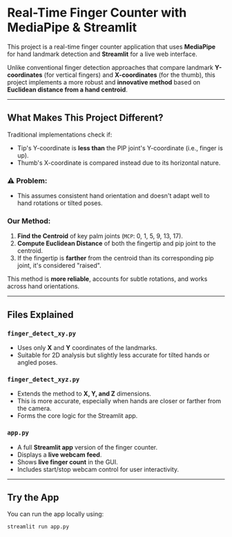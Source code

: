 # Real-Time Finger Counter with MediaPipe & Streamlit

This project is a real-time finger counter application that uses **MediaPipe** for hand landmark detection and **Streamlit** for a live web interface.

Unlike conventional finger detection approaches that compare landmark **Y-coordinates** (for vertical fingers) and **X-coordinates** (for the thumb), this project implements a more robust and **innovative method** based on **Euclidean distance from a hand centroid**.

---

## What Makes This Project Different?

Traditional implementations check if:
- Tip's Y-coordinate is **less than** the PIP joint's Y-coordinate (i.e., finger is up).
- Thumb's X-coordinate is compared instead due to its horizontal nature.

### ⚠ Problem:
- This assumes consistent hand orientation and doesn't adapt well to hand rotations or tilted poses.

### Our Method:
1. **Find the Centroid** of key palm joints (`MCP`: 0, 1, 5, 9, 13, 17).
2. **Compute Euclidean Distance** of both the fingertip and pip joint to the centroid.
3. If the fingertip is **farther** from the centroid than its corresponding pip joint, it's considered "raised".

This method is **more reliable**, accounts for subtle rotations, and works across hand orientations.

---

## Files Explained

### `finger_detect_xy.py`
- Uses only **X** and **Y** coordinates of the landmarks.
- Suitable for 2D analysis but slightly less accurate for tilted hands or angled poses.

### `finger_detect_xyz.py`
- Extends the method to **X, Y, and Z** dimensions.
- This is more accurate, especially when hands are closer or farther from the camera.
- Forms the core logic for the Streamlit app.

### `app.py`
- A full **Streamlit app** version of the finger counter.
- Displays a **live webcam feed**.
- Shows **live finger count** in the GUI.
- Includes start/stop webcam control for user interactivity.

---

## Try the App

You can run the app locally using:

```bash
streamlit run app.py
